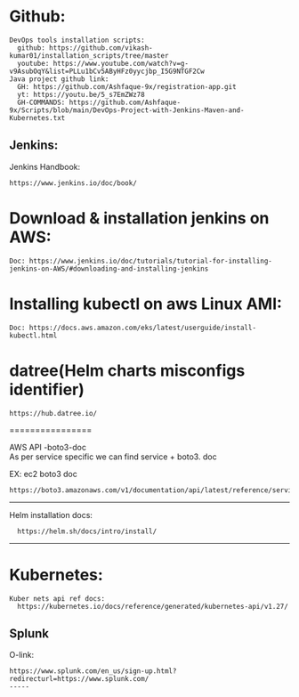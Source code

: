 Github:    
=======
```
DevOps tools installation scripts:    
  github: https://github.com/vikash-kumar01/installation_scripts/tree/master  
  youtube: https://www.youtube.com/watch?v=g-v9AsubOqY&list=PLLu1bCv5AByHFz0yycjbp_I5G9NTGF2Cw  
Java project github link:  
  GH: https://github.com/Ashfaque-9x/registration-app.git  
  yt: https://youtu.be/5_s7EmZWz78  
  GH-COMMANDS: https://github.com/Ashfaque-9x/Scripts/blob/main/DevOps-Project-with-Jenkins-Maven-and-Kubernetes.txt
```
Jenkins:  
---------
Jenkins Handbook:  
```
https://www.jenkins.io/doc/book/
```
Download & installation jenkins on AWS:  
===================================
```
Doc: https://www.jenkins.io/doc/tutorials/tutorial-for-installing-jenkins-on-AWS/#downloading-and-installing-jenkins
```
Installing kubectl on aws Linux AMI:  
===================== 
```
Doc: https://docs.aws.amazon.com/eks/latest/userguide/install-kubectl.html  
```
datree(Helm charts misconfigs identifier)  
=======================
```
https://hub.datree.io/
```
================  

AWS API -boto3-doc  
    As per service specific we can find service + boto3. doc  

EX: ec2 boto3 doc  
```
https://boto3.amazonaws.com/v1/documentation/api/latest/reference/services/ec2.html  
```
--------------
Helm installation docs:  
```
  https://helm.sh/docs/intro/install/  
```

---------------
Kubernetes:   
==========   
```
Kuber nets api ref docs:    
  https://kubernetes.io/docs/reference/generated/kubernetes-api/v1.27/  
```
Splunk
------
O-link: 
```
https://www.splunk.com/en_us/sign-up.html?redirecturl=https://www.splunk.com/
-----
